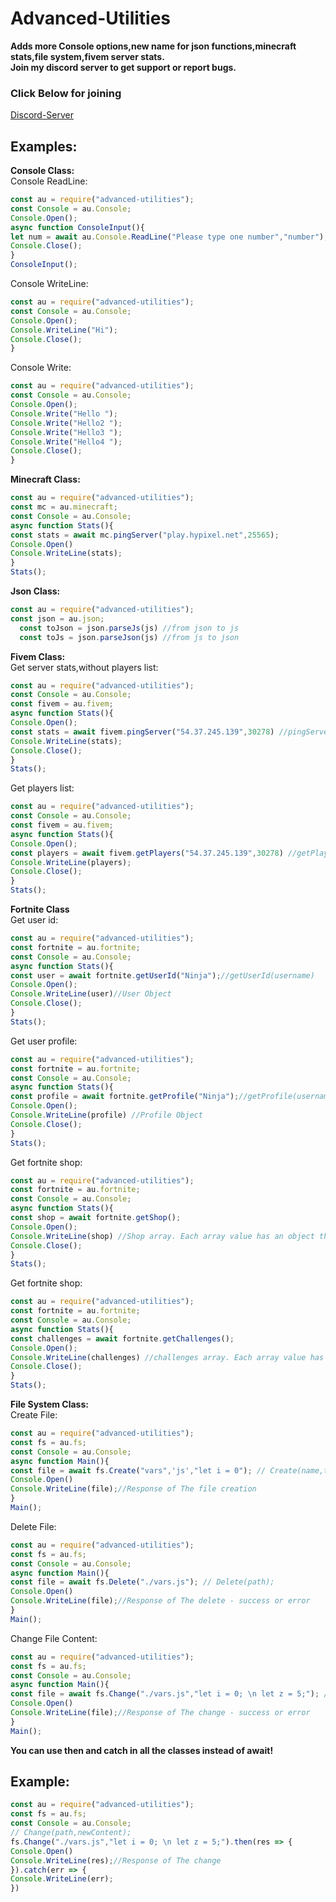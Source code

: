 # Advanced-Utilities
**Adds more Console options,new name for json functions,minecraft stats,file system,fivem server stats.** <br/>
**Join my discord server to get support or report bugs.** 
### Click Below for joining ###
[Discord-Server](https://discord.gg/Ykwr258WSK)
## Examples:  
**Console Class:** \
Console ReadLine:
```javascript
const au = require("advanced-utilities");
const Console = au.Console;
Console.Open();
async function ConsoleInput(){
let num = await au.Console.ReadLine("Please type one number","number");
Console.Close();
}
ConsoleInput();
```
Console WriteLine:
```javascript
const au = require("advanced-utilities");
const Console = au.Console;
Console.Open();
Console.WriteLine("Hi");
Console.Close();
}
```
Console Write:
```javascript
const au = require("advanced-utilities");
const Console = au.Console;
Console.Open();
Console.Write("Hello ");
Console.Write("Hello2 ");
Console.Write("Hello3 ");
Console.Write("Hello4 ");
Console.Close();
}
```
**Minecraft Class:**
```javascript
const au = require("advanced-utilities");
const mc = au.minecraft;
const Console = au.Console;
async function Stats(){
const stats = await mc.pingServer("play.hypixel.net",25565);
Console.Open()
Console.WriteLine(stats);
}
Stats();
```
**Json Class:**
```javascript
const au = require("advanced-utilities");
const json = au.json;
  const toJson = json.parseJs(js) //from json to js
  const toJs = json.parseJson(js) //from js to json
```
**Fivem Class:** <br/>
Get server stats,without players list:
```javascript
const au = require("advanced-utilities");
const Console = au.Console;
const fivem = au.fivem;
async function Stats(){
Console.Open();
const stats = await fivem.pingServer("54.37.245.139",30278) //pingServer(ip,port)
Console.WriteLine(stats);
Console.Close();
}
Stats();
```
Get players list:
```javascript 
const au = require("advanced-utilities");
const Console = au.Console;
const fivem = au.fivem;
async function Stats(){
Console.Open();
const players = await fivem.getPlayers("54.37.245.139",30278) //getPlayers(ip,port)
Console.WriteLine(players);
Console.Close();
}
Stats();
```
**Fortnite Class** <br/>
Get user id:
```js
const au = require("advanced-utilities");
const fortnite = au.fortnite;
const Console = au.Console;
async function Stats(){
const user = await fortnite.getUserId("Ninja");//getUserId(username)
Console.Open();
Console.WriteLine(user)//User Object
Console.Close();
}
Stats();
```
Get user profile:
```js
const au = require("advanced-utilities");
const fortnite = au.fortnite;
const Console = au.Console;
async function Stats(){
const profile = await fortnite.getProfile("Ninja");//getProfile(username or id,platform),If you don't specfic a platform,The platform will be pc.
Console.Open();
Console.WriteLine(profile) //Profile Object
Console.Close();
}
Stats();
```
Get fortnite shop:
```js
const au = require("advanced-utilities");
const fortnite = au.fortnite;
const Console = au.Console;
async function Stats(){
const shop = await fortnite.getShop();
Console.Open();
Console.WriteLine(shop) //Shop array. Each array value has an object that contains a details about specific item.
Console.Close();
}
Stats();
```
Get fortnite shop:
```js
const au = require("advanced-utilities");
const fortnite = au.fortnite;
const Console = au.Console;
async function Stats(){
const challenges = await fortnite.getChallenges();
Console.Open();
Console.WriteLine(challenges) //challenges array. Each array value has an object that contains a details about specific challenge.
Console.Close();
}
Stats();
```
**File System Class:** <br/>
Create File:
```javascript
const au = require("advanced-utilities");
const fs = au.fs;
const Console = au.Console;
async function Main(){
const file = await fs.Create("vars",'js',"let i = 0"); // Create(name,type,content);
Console.Open()
Console.WriteLine(file);//Response of The file creation
}
Main();
```
Delete File:
```javascript
const au = require("advanced-utilities");
const fs = au.fs;
const Console = au.Console;
async function Main(){
const file = await fs.Delete("./vars.js"); // Delete(path);
Console.Open()
Console.WriteLine(file);//Response of The delete - success or error
}
Main();
```
Change File Content:
```javascript
const au = require("advanced-utilities");
const fs = au.fs;
const Console = au.Console;
async function Main(){
const file = await fs.Change("./vars.js","let i = 0; \n let z = 5;"); // Change(path,newContent);
Console.Open()
Console.WriteLine(file);//Response of The change - success or error
}
Main();
```
**You can use then and catch in all the classes instead of await!**
## Example: ##
```javascript
const au = require("advanced-utilities");
const fs = au.fs;
const Console = au.Console;
// Change(path,newContent);
fs.Change("./vars.js","let i = 0; \n let z = 5;").then(res => {
Console.Open()
Console.WriteLine(res);//Response of The change 
}).catch(err => {
Console.WriteLine(err);
})
```
